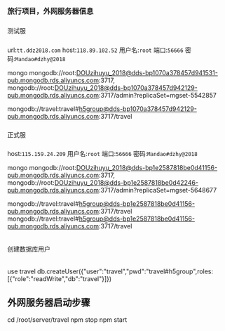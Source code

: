 ### 旅行项目，外网服务器信息

#####
测试服
#####
url:`tt.ddz2018.com`
host:`118.89.102.52`
用户名:`root`
端口:`56666`
密码:`Mandao#dzhy@2018`

mongo 
mongodb://root:DOUzihuyu_2018@dds-bp1070a378457d941531-pub.mongodb.rds.aliyuncs.com:3717,
mongodb://root:DOUzihuyu_2018@dds-bp1070a378457d942129-pub.mongodb.rds.aliyuncs.com:3717/admin?replicaSet=mgset-5542857

mongodb://travel:travel#h5group@dds-bp1070a378457d942129-pub.mongodb.rds.aliyuncs.com:3717/travel

#####
正式服
#####
host:`115.159.24.209`
用户名:`root`
端口:`56666`
密码:`Mandao#dzhy@2018`


mongo
mongodb://root:DOUzihuyu_2018@dds-bp1e2587818be0d41156-pub.mongodb.rds.aliyuncs.com:3717,
mongodb://root:DOUzihuyu_2018@dds-bp1e2587818be0d42246-pub.mongodb.rds.aliyuncs.com:3717/admin?replicaSet=mgset-5648677

mongodb://travel:travel#h5group@dds-bp1e2587818be0d41156-pub.mongodb.rds.aliyuncs.com:3717/travel
mongodb://travel:travel#h5group@dds-bp1e2587818be0d41156-pub.mongodb.rds.aliyuncs.com:3717/travel


######
创建数据库用户
######
use travel
db.createUser({"user":"travel","pwd":"travel#h5group",roles:[{"role":"readWrite","db":"travel"}]})



## 外网服务器启动步骤
cd  /root/server/travel
npm stop
npm start
